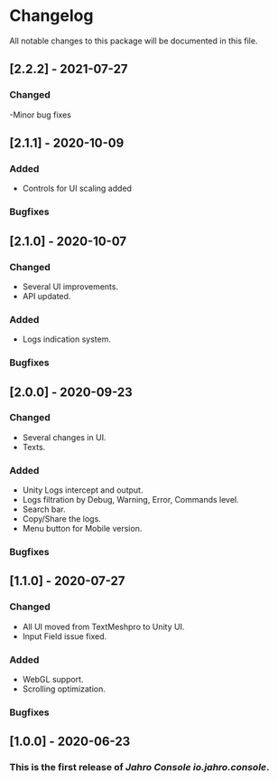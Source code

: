 # Changelog
All notable changes to this package will be documented in this file.

## [2.2.2] - 2021-07-27
### Changed
-Minor bug fixes

## [2.1.1] - 2020-10-09
### Added
- Controls for UI scaling added

### Bugfixes

## [2.1.0] - 2020-10-07
### Changed
- Several UI improvements.
- API updated.

### Added
- Logs indication system.

### Bugfixes

## [2.0.0] - 2020-09-23
### Changed
- Several changes in UI.
- Texts.

### Added
- Unity Logs intercept and output.
- Logs filtration by Debug, Warning, Error, Commands level.
- Search bar.
- Copy/Share the logs.
- Menu button for Mobile version.

### Bugfixes

## [1.1.0] - 2020-07-27
### Changed
- All UI moved from TextMeshpro to Unity UI.
- Input Field issue fixed.

### Added
- WebGL support.
- Scrolling optimization.

### Bugfixes

## [1.0.0] - 2020-06-23

### This is the first release of *Jahro Console io.jahro.console*.
